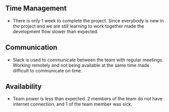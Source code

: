 ## Time Management

- There is only 1 week to complete the project. Since everybody is new in the project and we are still learning to work together made the development flow slower than expected.

## Communication

- Slack is used to communicate between the team with regular meetings. Working remotely and not being available at the same time made difficult to communicate on time.

## Availability

- Team power is less than expected. 2 members  of the team do not have internet connection, and 1 of the team member was sick.
